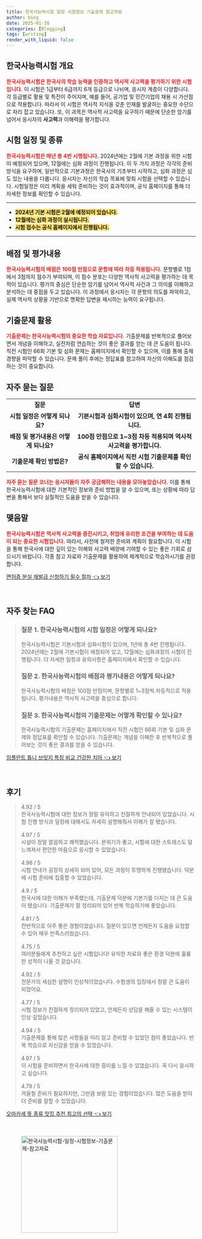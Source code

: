 ```yaml
---
title: 한국사능력시험 일정 시험정보 기출문제 참고자료
author: bing
date: 2025-01-30
categories: [Blogging]
tags: [writing]
render_with_liquid: false
---
```



<h2 id='한국사능력시험 개요'>한국사능력시험 개요</h2>

<p><b><span style="color: #ee2323;">한국사능력시험은 한국사의 학습 능력을 인증하고 역사적 사고력을 평가하기 위한 시험입니다.</span></b> 이 시험은 1급부터 6급까지 6개 등급으로 나뉘며, 응시자 계층이 다양합니다. 각 등급별로 활용 및 특전이 주어지며, 예를 들어, 공기업 및 민간기업의 채용 시 가산점으로 작용합니다. 따라서 이 시험은 역사적 지식을 갖춘 인재를 발굴하는 중요한 수단으로 자리 잡고 있습니다. 또, 이 과목은 역사적 사고력을 요구하기 때문에 단순한 암기를 넘어서 응시자의 <b>사고력</b>과 이해력을 평가합니다.</p>

<h2 id='시험 일정 및 종류'>시험 일정 및 종류</h2>

<p><b><span style="color: #ee2323;">한국사능력시험은 매년 총 4번 시행됩니다.</span></b> 2024년에는 2월에 기본 과정을 위한 시험이 예정되어 있으며, 12월에는 심화 과정이 진행됩니다. 이 두 가지 과정은 각각의 준비 방식을 요구하며, 일반적으로 기본과정은 한국사의 기초부터 시작하고, 심화 과정은 심도 있는 내용을 다룹니다. 응시자는 자신의 학습 목표에 맞춰 시험을 선택할 수 있습니다. 시험일정은 미리 계획을 세워 준비하는 것이 효과적이며, 공식 홈페이지를 통해 더 자세한 정보를 확인할 수 있습니다.</p>

<hr />

<ul>
    <li><b><span style="background-color: #ffe066;">2024년 기본 시험은 2월에 예정되어 있습니다.</span></b></li>
    <li><b><span style="background-color: #ffe066;">12월에는 심화 과정이 실시됩니다.</span></b></li>
    <li><b><span style="background-color: #ffe066;">시험 접수는 공식 홈페이지에서 진행됩니다.</span></b></li>
</ul>

<hr />

<h2 id='배점 및 평가내용'>배점 및 평가내용</h2>

<p><b><span style="color: #ee2323;">한국사능력시험의 배점은 100점 만점으로 문항에 따라 차등 적용됩니다.</span></b> 문항별로 1점에서 3점까지 점수가 부여되며, 이 점수 분포는 다양한 역사적 사고력을 평가하는 데 목적이 있습니다. 평가의 중심은 단순한 암기를 넘어서 역사적 사건과 그 의미를 이해하고 분석하는 데 중점을 두고 있습니다. 이 과정에서 응시자는 각 문항의 의도를 파악하고, 실제 역사적 상황을 기반으로 명확한 답변을 제시하는 능력이 요구됩니다.</p>

<h2 id='기출문제 활용'>기출문제 활용</h2>

<p><b><span style="color: #ee2323;">기출문제는 한국사능력시험의 중요한 학습 자료입니다.</span></b> 기출문제를 반복적으로 풀어보면서 개념을 이해하고, 실전처럼 연습하는 것이 좋은 결과를 얻는 데 큰 도움이 됩니다. 직전 시험인 66회 기본 및 심화 문제는 홈페이지에서 확인할 수 있으며, 이를 통해 출제 경향을 파악할 수 있습니다. 문제 풀이 후에는 정답표를 참고하여 자신의 이해도를 점검하는 것이 중요합니다.</p>

<h2 id='자주 묻는 질문'>자주 묻는 질문</h2>

<table>
    <tr>
        <td style="text-align: center; height: 17px;"><b>질문</b></td>
        <td style="text-align: center; height: 17px;"><b>답변</b></td>
    </tr>
    <tr>
        <td style="text-align: center; height: 17px;"><b>시험 일정은 어떻게 되나요?</b></td>
        <td style="text-align: center; height: 17px;"><b>기본시험과 심화시험이 있으며, 연 4회 진행됩니다.</b></td>
    </tr>
    <tr>
        <td style="text-align: center; height: 17px;"><b>배점 및 평가내용은 어떻게 되나요?</b></td>
        <td style="text-align: center; height: 17px;"><b>100점 만점으로 1~3점 차등 적용되며 역사적 사고력을 평가합니다.</b></td>
    </tr>
    <tr>
        <td style="text-align: center; height: 17px;"><b>기출문제 확인 방법은?</b></td>
        <td style="text-align: center; height: 17px;"><b>공식 홈페이지에서 직전 시험 기출문제를 확인할 수 있습니다.</b></td>
    </tr>
</table>

<p><b><span style="color: #ee2323;">자주 묻는 질문 코너는 응시자들이 자주 궁금해하는 내용을 모아놓았습니다.</span></b> 이를 통해 한국사능력시험에 대한 기본적인 정보와 준비 방법을 알 수 있으며, 또는 상황에 따라 답변을 통해서 보다 실질적인 도움을 받을 수 있습니다.</p>

<h2 id='맺음말'>맺음말</h2>

<p><b><span style="color: #ee2323;">한국사능력시험은 역사적 사고력을 증진시키고, 취업에 유리한 조건을 부여하는 데 도움이 되는 중요한 시험입니다.</span></b> 따라서, 사전에 철저한 준비와 계획이 필요합니다. 이 시험을 통해 한국사에 대한 깊이 있는 이해와 사고력 배양에 기여할 수 있는 좋은 기회로 삼으시기 바랍니다. 각종 참고 자료와 기출문제를 활용하여 체계적으로 학습하시기를 권장합니다.</p>


<p><a class="click-button" title="면허증 분실 재발급 신청하기 필수 절차" href="https://24nara.github.io/posts/%EB%A9%B4%ED%97%88%EC%A6%9D-%EB%B6%84%EC%8B%A4-%EC%9E%AC%EB%B0%9C%EA%B8%89-%EC%8B%A0%EC%B2%AD%ED%95%98%EA%B8%B0-%ED%95%84%EC%88%98-%EC%A0%88%EC%B0%A8/" rel="dofollow">면허증 분실 재발급 신청하기 필수 절차 👈 보기</a></p><br>
<h2 id='자주_찾는_FAQ'>자주 찾는 FAQ</h2>
<div itemscope="" itemtype="https://schema.org/FAQPage"> <blockquote> <div itemscope="" itemprop="mainEntity" itemtype="https://schema.org/Question"> <h3 itemprop="name">질문 1. 한국사능력시험의 시험 일정은 어떻게 되나요?</h3> <div itemscope="" itemprop="acceptedAnswer" itemtype="https://schema.org/Answer"> <span itemprop="text"> <p>한국사능력시험은 기본시험과 심화시험이 있으며, 1년에 총 4번 진행됩니다. 2024년에는 2월에 기본시험이 예정되어 있고, 12월에는 심화과정의 시험이 진행됩니다. 더 자세한 일정과 유의사항은 홈페이지에서 확인할 수 있습니다.</p> </span> </div> </div> <div itemscope="" itemprop="mainEntity" itemtype="https://schema.org/Question"> <h3 itemprop="name">질문 2. 한국사능력시험의 배점과 평가내용은 어떻게 되나요?</h3> <div itemscope="" itemprop="acceptedAnswer" itemtype="https://schema.org/Answer"> <span itemprop="text"> <p>한국사능력시험의 배점은 100점 만점이며, 문항별로 1~3점씩 차등적으로 적용됩니다. 평가내용은 역사적 사고력을 중심으로 합니다.</p> </span> </div> </div> <div itemscope="" itemprop="mainEntity" itemtype="https://schema.org/Question"> <h3 itemprop="name">질문 3. 한국사능력시험의 기출문제는 어떻게 확인할 수 있나요?</h3> <div itemscope="" itemprop="acceptedAnswer" itemtype="https://schema.org/Answer"> <span itemprop="text"> <p>한국사능력시험의 기출문제는 홈페이지에서 직전 시험인 66회 기본 및 심화 문제와 정답표를 확인할 수 있습니다. 기출문제는 개념을 이해한 후 반복적으로 풀어보는 것이 좋은 결과를 얻을 수 있습니다.</p> </span> </div> </div> </blockquote> </div>
<p><a class="click-button" title="임플란트 틀니 브릿지 특징 비교 건강한 치아" href="https://24nara.github.io/posts/%EC%9E%84%ED%94%8C%EB%9E%80%ED%8A%B8-%ED%8B%80%EB%8B%88-%EB%B8%8C%EB%A6%BF%EC%A7%80-%ED%8A%B9%EC%A7%95-%EB%B9%84%EA%B5%90-%EA%B1%B4%EA%B0%95%ED%95%9C-%EC%B9%98%EC%95%84/" rel="dofollow">임플란트 틀니 브릿지 특징 비교 건강한 치아 👈 보기</a></p><br>
<h2 id='후기'>후기</h2>
<div itemscope itemtype="https://schema.org/Product">
  <blockquote>
  <div itemprop="review" itemscope itemtype="https://schema.org/Review">
      <div itemprop="reviewRating" itemscope itemtype="https://schema.org/Rating"> <span itemprop="ratingValue">4.92</span> / <span itemprop="bestRating">5</span> </div>
      <span itemprop="reviewBody">한국사능력시험에 대한 정보가 정말 유익하고 친절하게 안내되어 있었습니다. 시험 진행 방식과 일정에 대해서도 자세히 설명해줘서 이해가 잘 됐습니다.</span>
  </div>
  <br>
  <div itemprop="review" itemscope itemtype="https://schema.org/Review">
      <div itemprop="reviewRating" itemscope itemtype="https://schema.org/Rating"> <span itemprop="ratingValue">4.97</span> / <span itemprop="bestRating">5</span> </div>
      <span itemprop="reviewBody">시설이 정말 깔끔하고 쾌적했습니다. 분위기가 좋고, 시험에 대한 스트레스도 덜 느껴져서 편안한 마음으로 응시할 수 있었습니다.</span>
  </div>
  <br>
  <div itemprop="review" itemscope itemtype="https://schema.org/Review">
      <div itemprop="reviewRating" itemscope itemtype="https://schema.org/Rating"> <span itemprop="ratingValue">4.96</span> / <span itemprop="bestRating">5</span> </div>
      <span itemprop="reviewBody">시험 안내가 굉장히 상세히 되어 있어, 모든 과정이 투명하게 진행됐습니다. 덕분에 시험 준비에 집중할 수 있었습니다.</span>
  </div>
  <br>
  <div itemprop="review" itemscope itemtype="https://schema.org/Review">
      <div itemprop="reviewRating" itemscope itemtype="https://schema.org/Rating"> <span itemprop="ratingValue">4.9</span> / <span itemprop="bestRating">5</span> </div>
      <span itemprop="reviewBody">한국사에 대한 이해가 부족했는데, 기출문제 덕분에 기본기를 다지는 데 큰 도움이 됐습니다. 기출문제가 잘 정리되어 있어 반복 학습하기에 좋았습니다.</span>
  </div>
  <br>
  <div itemprop="review" itemscope itemtype="https://schema.org/Review">
      <div itemprop="reviewRating" itemscope itemtype="https://schema.org/Rating"> <span itemprop="ratingValue">4.81</span> / <span itemprop="bestRating">5</span> </div>
      <span itemprop="reviewBody">전반적으로 아주 좋은 경험이었습니다. 질문이 있으면 언제든지 도움을 요청할 수 있어 매우 만족스러웠습니다.</span>
  </div>
  <br>
  <div itemprop="review" itemscope itemtype="https://schema.org/Review">
      <div itemprop="reviewRating" itemscope itemtype="https://schema.org/Rating"> <span itemprop="ratingValue">4.75</span> / <span itemprop="bestRating">5</span> </div>
      <span itemprop="reviewBody">여러분들에게 추천하고 싶은 시험입니다! 유익한 자료와 좋은 환경 덕분에 훌륭한 성적이 나올 것 같습니다.</span>
  </div>
  <br>
  <div itemprop="review" itemscope itemtype="https://schema.org/Review">
      <div itemprop="reviewRating" itemscope itemtype="https://schema.org/Rating"> <span itemprop="ratingValue">4.92</span> / <span itemprop="bestRating">5</span> </div>
      <span itemprop="reviewBody">전문가의 세심한 설명이 인상적이었습니다. 수험생의 입장에서 정말 큰 도움이 되었어요.</span>
  </div>
  <br>
  <div itemprop="review" itemscope itemtype="https://schema.org/Review">
      <div itemprop="reviewRating" itemscope itemtype="https://schema.org/Rating"> <span itemprop="ratingValue">4.77</span> / <span itemprop="bestRating">5</span> </div>
      <span itemprop="reviewBody">시험 정보가 친절하게 정리되어 있었고, 언제든지 상담을 해줄 수 있는 시스템이 인상 깊었습니다.</span>
  </div>
  <br>
  <div itemprop="review" itemscope itemtype="https://schema.org/Review">
      <div itemprop="reviewRating" itemscope itemtype="https://schema.org/Rating"> <span itemprop="ratingValue">4.94</span> / <span itemprop="bestRating">5</span> </div>
      <span itemprop="reviewBody">기출문제를 통해 많은 사항들을 미리 알고 준비할 수 있었던 점이 좋았습니다. 반복 학습으로 자신감을 얻을 수 있었습니다.</span>
  </div>
  <br>
  <div itemprop="review" itemscope itemtype="https://schema.org/Review">
      <div itemprop="reviewRating" itemscope itemtype="https://schema.org/Rating"> <span itemprop="ratingValue">4.97</span> / <span itemprop="bestRating">5</span> </div>
      <span itemprop="reviewBody">이 시험을 준비하면서 한국사에 대한 흥미를 느낄 수 있었습니다. 꼭 다시 응시하고 싶습니다.</span>
  </div>
  <br>
  <div itemprop="review" itemscope itemtype="https://schema.org/Review">
      <div itemprop="reviewRating" itemscope itemtype="https://schema.org/Rating"> <span itemprop="ratingValue">4.79</span> / <span itemprop="bestRating">5</span> </div>
      <span itemprop="reviewBody">겨울철 준비가 필요하지만, 그만큼 보람 있는 경험이었습니다. 많은 도움을 받아 더 준비를 잘할 수 있었습니다.</span>
  </div>
  </blockquote>
</div>
<p><a class="click-button" title="오마카세 뜻 종류 맛집 추천 최고의 선택" href="https://24nara.github.io/posts/%EC%98%A4%EB%A7%88%EC%B9%B4%EC%84%B8-%EB%9C%BB-%EC%A2%85%EB%A5%98-%EB%A7%9B%EC%A7%91-%EC%B6%94%EC%B2%9C-%EC%B5%9C%EA%B3%A0%EC%9D%98-%EC%84%A0%ED%83%9D/" rel="dofollow">오마카세 뜻 종류 맛집 추천 최고의 선택 👈 보기</a></p><br>
<figure class="image"><img src="https://24nara.github.io/assets/img/thumbnail/한국사능력시험-일정-시험정보-기출문제-참고자료.webp" alt="한국사능력시험-일정-시험정보-기출문제-참고자료" width="256" height="256"></figure>